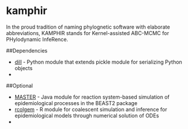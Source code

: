 kamphir
=======

In the proud tradition of naming phylognetic software with elaborate abbreviations, KAMPHIR stands for Kernel-assisted ABC-MCMC for PHylodynamic InfeRence.

##Dependencies
* [dill](https://pypi.python.org/pypi/dill) - Python module that extends pickle module for serializing Python objects
* 

##Optional
* [MASTER](http://compevol.github.io/MASTER/) - Java module for reaction system-based simulation of epidemiological processes in the BEAST2 package
* [rcolgem](http://colgem.r-forge.r-project.org/) - R module for coalescent simulation and inference for epidemiological models through numerical solution of ODEs
* 
